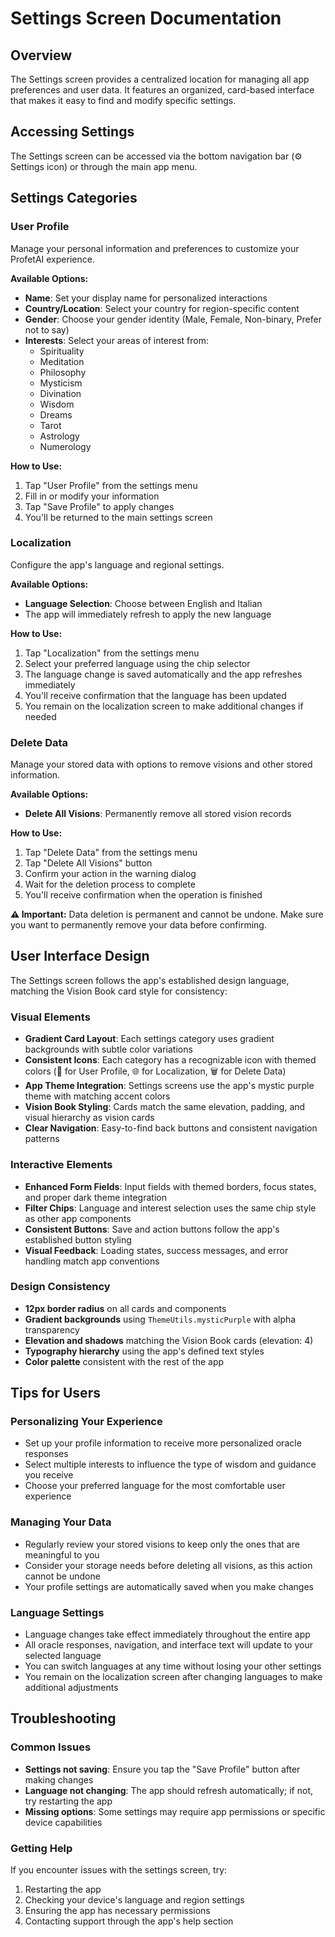 # Settings Screen Documentation

## Overview

The Settings screen provides a centralized location for managing all app preferences and user data. It features an organized, card-based interface that makes it easy to find and modify specific settings.

## Accessing Settings

The Settings screen can be accessed via the bottom navigation bar (⚙️ Settings icon) or through the main app menu.

## Settings Categories

### User Profile

Manage your personal information and preferences to customize your ProfetAI experience.

**Available Options:**

- **Name**: Set your display name for personalized interactions
- **Country/Location**: Select your country for region-specific content
- **Gender**: Choose your gender identity (Male, Female, Non-binary, Prefer not to say)
- **Interests**: Select your areas of interest from:
  - Spirituality
  - Meditation
  - Philosophy
  - Mysticism
  - Divination
  - Wisdom
  - Dreams
  - Tarot
  - Astrology
  - Numerology

**How to Use:**

1. Tap "User Profile" from the settings menu
2. Fill in or modify your information
3. Tap "Save Profile" to apply changes
4. You'll be returned to the main settings screen

### Localization

Configure the app's language and regional settings.

**Available Options:**

- **Language Selection**: Choose between English and Italian
- The app will immediately refresh to apply the new language

**How to Use:**

1. Tap "Localization" from the settings menu
2. Select your preferred language using the chip selector
3. The language change is saved automatically and the app refreshes immediately
4. You'll receive confirmation that the language has been updated
5. You remain on the localization screen to make additional changes if needed

### Delete Data

Manage your stored data with options to remove visions and other stored information.

**Available Options:**

- **Delete All Visions**: Permanently remove all stored vision records

**How to Use:**

1. Tap "Delete Data" from the settings menu
2. Tap "Delete All Visions" button
3. Confirm your action in the warning dialog
4. Wait for the deletion process to complete
5. You'll receive confirmation when the operation is finished

**⚠️ Important:** Data deletion is permanent and cannot be undone. Make sure you want to permanently remove your data before confirming.

## User Interface Design

The Settings screen follows the app's established design language, matching the Vision Book card style for consistency:

### Visual Elements

- **Gradient Card Layout**: Each settings category uses gradient backgrounds with subtle color variations
- **Consistent Icons**: Each category has a recognizable icon with themed colors (👤 for User Profile, 🌐 for Localization, 🗑️ for Delete Data)
- **App Theme Integration**: Settings screens use the app's mystic purple theme with matching accent colors
- **Vision Book Styling**: Cards match the same elevation, padding, and visual hierarchy as vision cards
- **Clear Navigation**: Easy-to-find back buttons and consistent navigation patterns

### Interactive Elements

- **Enhanced Form Fields**: Input fields with themed borders, focus states, and proper dark theme integration
- **Filter Chips**: Language and interest selection uses the same chip style as other app components
- **Consistent Buttons**: Save and action buttons follow the app's established button styling
- **Visual Feedback**: Loading states, success messages, and error handling match app conventions

### Design Consistency

- **12px border radius** on all cards and components
- **Gradient backgrounds** using `ThemeUtils.mysticPurple` with alpha transparency
- **Elevation and shadows** matching the Vision Book cards (elevation: 4)
- **Typography hierarchy** using the app's defined text styles
- **Color palette** consistent with the rest of the app

## Tips for Users

### Personalizing Your Experience

- Set up your profile information to receive more personalized oracle responses
- Select multiple interests to influence the type of wisdom and guidance you receive
- Choose your preferred language for the most comfortable user experience

### Managing Your Data

- Regularly review your stored visions to keep only the ones that are meaningful to you
- Consider your storage needs before deleting all visions, as this action cannot be undone
- Your profile settings are automatically saved when you make changes

### Language Settings

- Language changes take effect immediately throughout the entire app
- All oracle responses, navigation, and interface text will update to your selected language
- You can switch languages at any time without losing your other settings
- You remain on the localization screen after changing languages to make additional adjustments

## Troubleshooting

### Common Issues

- **Settings not saving**: Ensure you tap the "Save Profile" button after making changes
- **Language not changing**: The app should refresh automatically; if not, try restarting the app
- **Missing options**: Some settings may require app permissions or specific device capabilities

### Getting Help

If you encounter issues with the settings screen, try:

1. Restarting the app
2. Checking your device's language and region settings
3. Ensuring the app has necessary permissions
4. Contacting support through the app's help section
